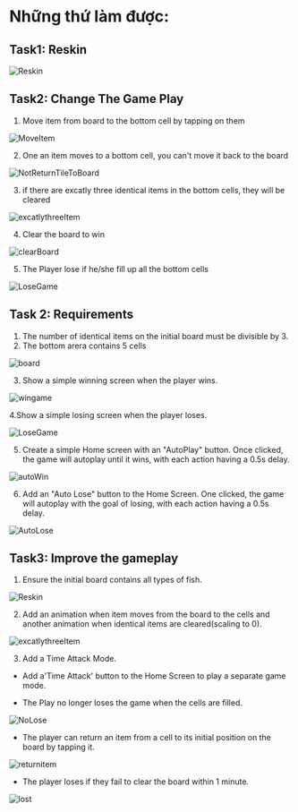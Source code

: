 # Những thứ làm được:
## Task1: Reskin
  ![Reskin](https://github.com/user-attachments/assets/13b41ef6-3186-430a-9b17-1c3d01435049)
## Task2: Change The Game Play
1. Move item from board to the bottom cell by tapping on them
   
![MoveItem](https://github.com/user-attachments/assets/0cc0c71a-e96b-412e-8539-e89116182184)

2. One an item moves to a bottom cell, you can't move it back to the board
   
![NotReturnTileToBoard](https://github.com/user-attachments/assets/ba292288-58a2-4148-a6f8-4c4a00ad5744)

3. if there are excatly three identical items in the bottom cells, they will be cleared

![excatlythreeItem](https://github.com/user-attachments/assets/15b99bca-e32c-4313-a57c-4b6f93189651)

4. Clear the board to win

![clearBoard](https://github.com/user-attachments/assets/188eb1ff-7837-45a3-8174-366a7526c89e)

5. The Player lose if he/she fill up all the bottom cells

![LoseGame](https://github.com/user-attachments/assets/c805731e-ab2c-4022-aa02-8069c76d94b9)

## Task 2: Requirements
1. The number of identical items on the initial board must be divisible by 3.
2. The bottom arera contains 5 cells
   
![board](https://github.com/user-attachments/assets/d6ac45b9-619d-45d3-bf6f-6ebcce45d14a)

3. Show a simple winning screen when the player wins.

![wingame](https://github.com/user-attachments/assets/ba0d11f4-14de-4c84-9551-646f519f5730)

4.Show a simple losing screen when the player loses.

![LoseGame](https://github.com/user-attachments/assets/c805731e-ab2c-4022-aa02-8069c76d94b9)

5. Create a simple Home screen with an "AutoPlay" button. Once clicked, the game will autoplay until it wins, with each action having a 0.5s delay.

![autoWin](https://github.com/user-attachments/assets/0262d16a-ecf9-49f9-afec-957121900531)

6. Add an "Auto Lose" button to the Home Screen. One clicked, the game will autoplay with the goal of losing, with each action having a 0.5s delay.

![AutoLose](https://github.com/user-attachments/assets/95ff3aa6-d633-4730-a642-ea8cc6cd79ed)

## Task3: Improve the gameplay
1. Ensure the initial board contains all types of fish.

![Reskin](https://github.com/user-attachments/assets/13b41ef6-3186-430a-9b17-1c3d01435049)

2. Add an animation when item moves from the board to the cells and another animation when identical items are cleared(scaling to 0).

![excatlythreeItem](https://github.com/user-attachments/assets/15b99bca-e32c-4313-a57c-4b6f93189651)

3. Add a Time Attack Mode.
   
  - Add a'Time Attack' button to the Home Screen to play a separate game mode.
    
  - The Play no longer loses the game when the cells are filled.
      
![NoLose](https://github.com/user-attachments/assets/c41a316e-1820-4696-a6de-29a5f94f3ee9)

   - The player can return an item from a cell to its initial position on the board by tapping it.

![returnitem](https://github.com/user-attachments/assets/5e49ee80-ef10-442e-b86d-cd07dfe1ec05)

  - The player loses if they fail to clear the board within 1 minute.

![lost](https://github.com/user-attachments/assets/18a16abc-6b21-4323-949b-cccaeacec6fa)
